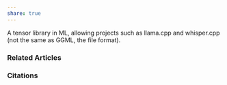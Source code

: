 ```yaml
---
share: true
---
```


A tensor library in ML, allowing projects such as llama.cpp and whisper.cpp (not the same as GGML, the file format).

### Related Articles

### Citations
